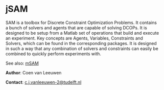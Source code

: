 jSAM
====

SAM is a toolbox for Discrete Constraint Optimization Problems. It contains a bunch of solvers and agents that are capable of solving DCOPs. It is designed to be setup from a Matlab set of operations that build and execute an experiment. Key concepts are Agents, Variables, Constraints and Solvers, which can be found in the corresponding packages. It is designed in such a way that any combination of solvers and constraints can easily be combined to quickly perform experiments with.

See also: [mSAM](https://github.com/coenvl/mSAM)

**Author**: Coen van Leeuwen

**Contact**: [c.j.vanleeuwen-2@tudelft.nl](mailto:c.j.vanleeuwen-2@tudelft.nl)

